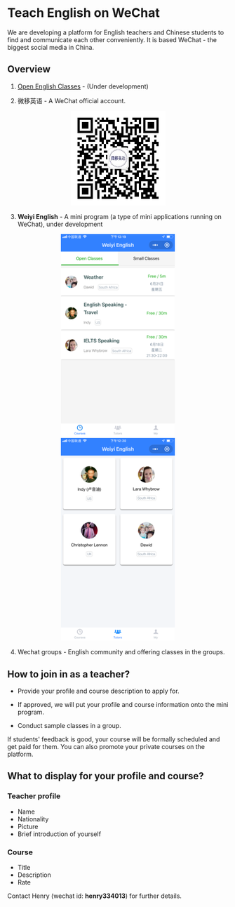 # Teach English on WeChat

We are developing a platform for English teachers and Chinese students to find and communicate each other conveniently. It is based WeChat - the biggest social media in China.

## Overview

1. [Open English Classes](http://openenglishclasses.com) - (Under development)

2. 微移英语 - A WeChat official account.

<p align="center">
  <img src="images/wyyy.jpg" width="215">
</p>

3. **Weiyi English** - A mini program (a type of mini applications running on WeChat), under development

<p align="center">
  <img src="images/weiyi-english-courses.png" width="260">
  <img src="images/weiyi-english-teachers.png" width="260">
</p>

4. Wechat groups - English community and offering classes in the groups.

## How to join in as a teacher?

- Provide your profile and course description to apply for.


- If approved, we will put your profile and course information onto the mini program.

- Conduct sample classes in a group.

If students' feedback is good, your course will be formally scheduled and get paid for them. You can also promote your private courses on the platform.

## What to display for your profile and course?

### Teacher profile

- Name
- Nationality
- Picture
- Brief introduction of yourself

### Course

- Title
- Description
- Rate



Contact Henry (wechat id: **henry334013**) for further details.



